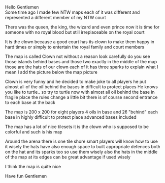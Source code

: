 Hello Gentlemen  
Some time ago I made few NTW maps  each of it was different and represented a different member of my NTW court  

There was the queen, the king, the wizard and even prince  now it is time for someone with no royal blood but still irreplaceable on the royal court  

It is the clown  because a good court has its clown to make them happy in hard times or simply to entertain the royal family  and court members  

The map is called Clown not without a reason  look carefully do you see those islands behind bases  and those two exactly in the middle of the map  those are the hats of our clown  each of it has three sparks  to explain what I mean I add the picture  below the map picture  

Clown is very funny  and he decided to make joke to all players  he put almost all of the oil behind the bases in difficult to protect places  He knows you like to turtle.. so try to turtle now  with almost all oil behind the base in fragile place the rules change a little bit  there is of course second entrance to each base at the back  

The map is 200 x 200  for eight players  4 oils in base  and 26 "behind" each base  in highly difficult to protect place  advanced bases included  

The map has a lot of nice tilesets  it is the clown who is supposed to be colorful and such is his map  

Around the arena there is one tile shore  smart players will know how to use it wisely  the hats have also enough space to built appropriate defences  both on the hat and its sparks too  so use them wisely  also the hats in the middle of the map at its edges can be great advantage if used wisely  

I think the map is quite nice  

Have fun Gentlemen  
